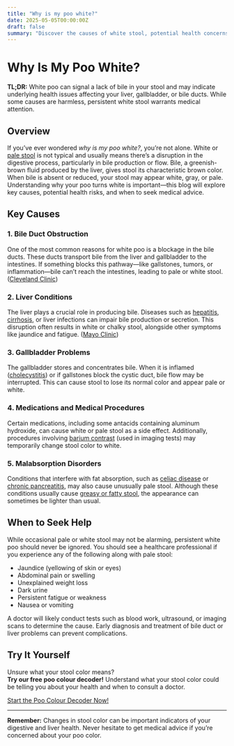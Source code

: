 ```yaml
---
title: "Why is my poo white?"
date: 2025-05-05T00:00:00Z
draft: false
summary: "Discover the causes of white stool, potential health concerns, and when to see a doctor for white-colored poop issues."
---
```


# Why Is My Poo White?

**TL;DR:** White poo can signal a lack of bile in your stool and may indicate underlying health issues affecting your liver, gallbladder, or bile ducts. While some causes are harmless, persistent white stool warrants medical attention.

## Overview

If you’ve ever wondered *why is my poo white?*, you’re not alone. White or [pale stool](../why-is-my-poo-pale-common-causes-2025-04-29) is not typical and usually means there’s a disruption in the digestive process, particularly in bile production or flow. Bile, a greenish-brown fluid produced by the liver, gives stool its characteristic brown color. When bile is absent or reduced, your stool may appear white, gray, or pale. Understanding why your poo turns white is important—this blog will explore key causes, potential health risks, and when to seek medical advice.

## Key Causes

### 1. Bile Duct Obstruction

One of the most common reasons for white poo is a blockage in the bile ducts. These ducts transport bile from the liver and gallbladder to the intestines. If something blocks this pathway—like gallstones, tumors, or inflammation—bile can’t reach the intestines, leading to pale or white stool. ([Cleveland Clinic](https://my.clevelandclinic.org/health/symptoms/clay-colored-or-pale-stool))

### 2. Liver Conditions

The liver plays a crucial role in producing bile. Diseases such as [hepatitis](https://www.mayoclinic.org/diseases-conditions/hepatitis/symptoms-causes/syc-20354289), [cirrhosis](https://www.webmd.com/digestive-disorders/cirrhosis-liver), or liver infections can impair bile production or secretion. This disruption often results in white or chalky stool, alongside other symptoms like jaundice and fatigue. ([Mayo Clinic](https://www.mayoclinic.org/white-stool/expert-answers/faq-20058216))

### 3. Gallbladder Problems

The gallbladder stores and concentrates bile. When it is inflamed ([cholecystitis](https://www.healthline.com/health/cholecystitis)) or if gallstones block the cystic duct, bile flow may be interrupted. This can cause stool to lose its normal color and appear pale or white.

### 4. Medications and Medical Procedures

Certain medications, including some antacids containing aluminum hydroxide, can cause white or pale stool as a side effect. Additionally, procedures involving [barium contrast](https://www.healthline.com/health/barium-swallow) (used in imaging tests) may temporarily change stool color to white.

### 5. Malabsorption Disorders

Conditions that interfere with fat absorption, such as [celiac disease](https://www.medlineplus.gov/celiacdisease.html) or [chronic pancreatitis](https://www.webmd.com/digestive-disorders/pancreatitis), may also cause unusually pale stool. Although these conditions usually cause [greasy or fatty stool](../why-is-my-poo-yellow-7-common-causes-2025-04-28), the appearance can sometimes be lighter than usual.

## When to Seek Help

While occasional pale or white stool may not be alarming, persistent white poo should never be ignored. You should see a healthcare professional if you experience any of the following along with pale stool:

- Jaundice (yellowing of skin or eyes)  
- Abdominal pain or swelling  
- Unexplained weight loss  
- Dark urine  
- Persistent fatigue or weakness  
- Nausea or vomiting  

A doctor will likely conduct tests such as blood work, ultrasound, or imaging scans to determine the cause. Early diagnosis and treatment of bile duct or liver problems can prevent complications.

## Try It Yourself

Unsure what your stool color means?  
**Try our free poo colour decoder!** Understand what your stool color could be telling you about your health and when to consult a doctor.

[Start the Poo Colour Decoder Now!](https://www.poopcolor.info)

---

**Remember:** Changes in stool color can be important indicators of your digestive and liver health. Never hesitate to get medical advice if you’re concerned about your poo color.
```
